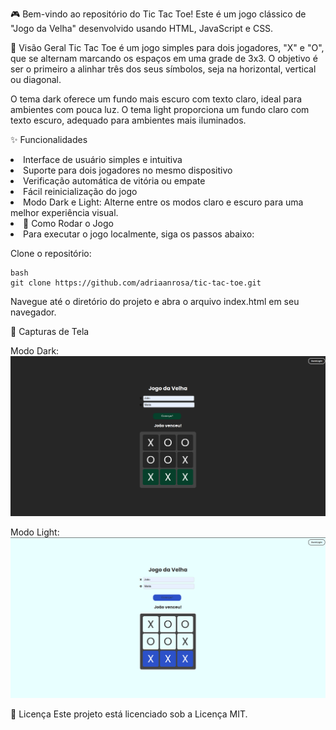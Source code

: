 🎮 Bem-vindo ao repositório do Tic Tac Toe!
Este é um jogo clássico de "Jogo da Velha" desenvolvido usando HTML, JavaScript e CSS.

📝 Visão Geral
Tic Tac Toe é um jogo simples para dois jogadores, "X" e "O", que se alternam marcando os espaços em uma grade de 3x3. O objetivo é ser o primeiro a alinhar três dos seus símbolos, seja na horizontal, vertical ou diagonal.

O tema dark oferece um fundo mais escuro com texto claro, ideal para ambientes com pouca luz.
O tema light proporciona um fundo claro com texto escuro, adequado para ambientes mais iluminados.

✨ Funcionalidades

<li>Interface de usuário simples e intuitiva</li>
<li>Suporte para dois jogadores no mesmo dispositivo</li>
<li>Verificação automática de vitória ou empate</li>
<li>Fácil reinicialização do jogo</li>
<li>Modo Dark e Light: Alterne entre os modos claro e escuro para uma melhor experiência visual.</li>

<li>🚀 Como Rodar o Jogo</li>
<li>Para executar o jogo localmente, siga os passos abaixo:</li>

Clone o repositório:

```
bash
git clone https://github.com/adriaanrosa/tic-tac-toe.git
```

Navegue até o diretório do projeto e abra o arquivo index.html em seu navegador.

📸 Capturas de Tela

Modo Dark:
![alt text](Dark%20Mode.png)

Modo Light:
![alt text](Light%20Mode.png)

📄 Licença
Este projeto está licenciado sob a Licença MIT.

